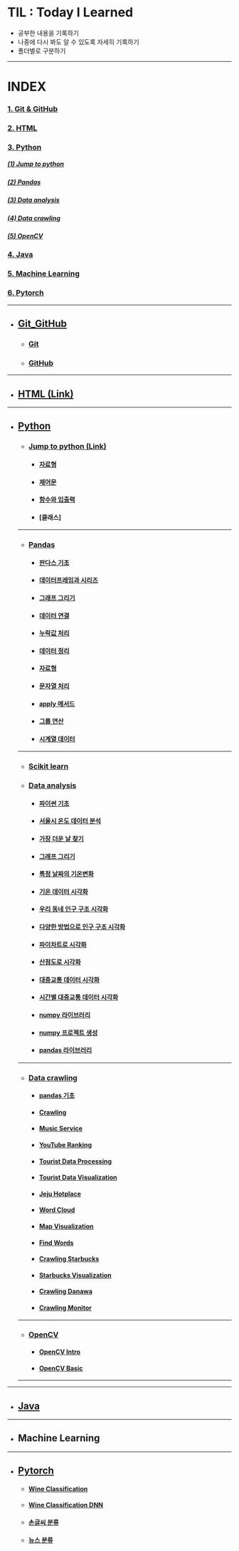 # TIL : Today I Learned

* 공부한 내용을 기록하기
* 나중에 다시 봐도 알 수 있도록 자세히 기록하기
* 폴더별로 구분하기
---
# INDEX   
### [1. Git & GitHub](#git_github)
### [2. HTML](#html)
### [3. Python](#python)   
##### [(1) Jump to python](#jump-to-python)   
##### [(2) Pandas](#pandas)   
##### [(3) Data analysis](#data-analysis)   
##### [(4) Data crawling](#data-crawling)   
##### [(5) OpenCV](#opencv)   
### [4. Java](#java)   
### [5. Machine Learning](#machine-learning)   
### [6. Pytorch](#pytorch)   

---

* ## [Git_GitHub](https://github.com/ejcho3792/TIL/tree/master/Git_GitHub)   
    * ### [Git](https://github.com/ejcho3792/TIL/blob/master/Git_GitHub/git_vscode.md)   
    * ### [GitHub](https://github.com/ejcho3792/TIL/blob/master/Git_GitHub/github.md)   

---

* ## [HTML](https://github.com/ejcho3792/TIL/blob/master/html/README.md)[ (Link) ](https://opentutorials.org/course/2039)   

---

* ## [Python](https://github.com/ejcho3792/TIL/tree/master/Python)
    * ### [Jump to python](https://github.com/ejcho3792/TIL/blob/master/Python/Jump_to_python)[ (Link) ](https://wikidocs.net/book/1)
        
        * #### [자료형](https://github.com/ejcho3792/TIL/blob/master/Python/Jump_to_python/Data_type.ipynb)
        * #### [제어문](https://github.com/ejcho3792/TIL/blob/master/Python/Jump_to_python/If_while_for.ipynb)
        * #### [함수와 입출력](https://github.com/ejcho3792/TIL/blob/master/Python/Jump_to_python/Func_input_output.ipynb)
        * #### [클래스]

    ---

    * ### [Pandas](https://github.com/ejcho3792/TIL/blob/master/Python/Pandas/README.md)
        * #### [판다스 기초](https://github.com/ejcho3792/TIL/blob/master/Python/Pandas/pandas_basic_2.ipynb)
        * #### [데이터프레임과 시리즈](https://github.com/ejcho3792/TIL/blob/master/Python/Pandas/pandas_basic_3.ipynb)
        * #### [그래프 그리기](https://github.com/ejcho3792/TIL/blob/master/Python/Pandas/pandas_basic_4.ipynb)
        * #### [데이터 연결](https://github.com/ejcho3792/TIL/blob/master/Python/Pandas/pandas_basic_5.ipynb)
        * #### [누락값 처리](https://github.com/ejcho3792/TIL/blob/master/Python/Pandas/pandas_basic_6.ipynb)
        * #### [데이터 정리](https://github.com/ejcho3792/TIL/blob/master/Python/Pandas/pandas_basic_7.ipynb)
        * #### [자료형](https://github.com/ejcho3792/TIL/blob/master/Python/Pandas/pandas_basic_8.ipynb)
        * #### [문자열 처리](https://github.com/ejcho3792/TIL/blob/master/Python/Pandas/pandas_basic_9.ipynb)   
        * #### [apply 메서드](https://github.com/ejcho3792/TIL/blob/master/Python/Pandas/pandas_basic_10.ipynb)   
        * #### [그룹 연산](https://github.com/ejcho3792/TIL/blob/master/Python/Pandas/pandas_basic_11.ipynb)   
        * #### [시계열 데이터](https://github.com/ejcho3792/TIL/blob/master/Python/Pandas/pandas_basic_12.ipynb)   
    ---
    * ### [Scikit learn](https://github.com/ejcho3792/TIL/blob/master/Python/scikit_learn/README.md)






    * ### [Data analysis](https://github.com/ejcho3792/TIL/blob/master/Data_analysis_python/README.md)
        * #### [파이썬 기초](https://github.com/ejcho3792/TIL/blob/master/Data_analysis_python/DA00_python_tutorial/DA01_python_basic.ipynb)
        * #### [서울시 온도 데이터 분석](https://github.com/ejcho3792/TIL/blob/master/Data_analysis_python/DA01_seoul_temperature/DA02_Seoul_temp_analysis.ipynb)
        * #### [가장 더운 날 찾기](https://github.com/ejcho3792/TIL/blob/master/Data_analysis_python/DA01_seoul_temperature/DA03_Seoul_max_temp.ipynb)
        * #### [그래프 그리기](https://github.com/ejcho3792/TIL/blob/master/Data_analysis_python/DA02_visualization/DA04_graph_style.ipynb)
        * #### [특정 날짜의 기온변화](https://github.com/ejcho3792/TIL/blob/master/Data_analysis_python/DA02_visualization/DA05_oneday_temperature.ipynb)
        * #### [기온 데이터 시각화](https://github.com/ejcho3792/TIL/blob/master/Data_analysis_python/DA02_visualization/DA06_tmp_data_visualization.ipynb)
        * #### [우리 동네 인구 구조 시각화](https://github.com/ejcho3792/TIL/blob/master/Data_analysis_python/DA03_population/DA07_population_visualization.ipynb)
        * #### [다양한 방법으로 인구 구조 시각화](https://github.com/ejcho3792/TIL/blob/master/Data_analysis_python/DA03_population/DA08_population_barplot.ipynb)   
        * #### [파이차트로 시각화](https://github.com/ejcho3792/TIL/blob/master/Data_analysis_python/DA03_population/DA09_population_pie_chart.ipynb)
        * #### [산점도로 시각화](https://github.com/ejcho3792/TIL/blob/master/Data_analysis_python/DA03_population/DA10_population_scatter.ipynb)
        * #### [대중교통 데이터 시각화](https://github.com/ejcho3792/TIL/blob/master/Data_analysis_python/DA04_transport/DA11_transport_visualization.ipynb)
        * #### [시간별 대중교통 데이터 시각화](https://github.com/ejcho3792/TIL/blob/master/Data_analysis_python/DA04_transport/DA12_transport_time_visualization.ipynb)
        * #### [numpy 라이브러리](https://github.com/ejcho3792/TIL/blob/master/Data_analysis_python/DA05_python_library/DA13_Numpy_library.ipynb)
        * #### [numpy 프로젝트 생성](https://github.com/ejcho3792/TIL/blob/master/Data_analysis_python/DA05_python_library/DA14_Numpy_project.ipynb)
        * #### [pandas 라이브러리](https://github.com/ejcho3792/TIL/blob/master/Data_analysis_python/DA05_python_library/DA15_Pandas_library.ipynb)

    ---

    * ### [Data crawling](https://github.com/ejcho3792/TIL/blob/master/Data_crawling_python/README.md)
        * #### [pandas 기초](https://github.com/ejcho3792/TIL/blob/master/Data_crawling_python/DC02_data_analysis_basic/DC02_01_pandas.ipynb)
        * #### [Crawling](https://github.com/ejcho3792/TIL/blob/master/Data_crawling_python/DC02_data_analysis_basic/DC02_02_Crawling.ipynb)
        * #### [Music Service](https://github.com/ejcho3792/TIL/blob/master/Data_crawling_python/DC03_data_analysis_exercise/DC03_01_music_service.ipynb)   
        * #### [YouTube Ranking](https://github.com/ejcho3792/TIL/blob/master/Data_crawling_python/DC03_data_analysis_exercise/DC03_02_youtube_ranking.ipynb)   
        * #### [Tourist Data Processing](https://github.com/ejcho3792/TIL/blob/master/Data_crawling_python/DC04_tourists_event/DC04_01_tourist_data_processing.ipynb)
        * #### [Tourist Data Visualization](https://github.com/ejcho3792/TIL/blob/master/Data_crawling_python/DC04_tourists_event/DC04_02_tourist_data_visualization.ipynb)
        * #### [Jeju Hotplace](https://github.com/ejcho3792/TIL/blob/master/Data_crawling_python/DC05_jeju_hotplace/DC05_01_jeju_hotplace.ipynb)
        * #### [Word Cloud](https://github.com/ejcho3792/TIL/blob/master/Data_crawling_python/DC05_jeju_hot_place/DC05_02_word_cloud.ipynb)   
        * #### [Map Visualization](https://github.com/ejcho3792/TIL/blob/master/Data_crawling_python/DC05_jeju_hot_place/DC05_03_map_visualization.ipynb)   
        * #### [Find Words](https://github.com/ejcho3792/TIL/blob/master/Data_crawling_python/DC05_jeju_hot_place/DC05_04_find_words.ipynb)   
        * #### [Crawling Starbucks](https://github.com/ejcho3792/TIL/blob/master/Data_crawling_python/DC06_starbucks_location/DC06_01_crawling_starbucks.ipynb)   
        * #### [Starbucks Visualization](https://github.com/ejcho3792/TIL/blob/master/Data_crawling_python/DC06_starbucks_location/DC06_02_starbucks_visualization.ipynb)   
        * #### [Crawling Danawa](https://github.com/ejcho3792/TIL/blob/master/Data_crawling_python/DC07_best_product/DC07_01_crawling_danawa.ipynb)   
        * #### [Crawling Monitor](https://github.com/ejcho3792/TIL/blob/master/Data_crawling_python/DC07_best_product/DC07_02_crawling_monitor.ipynb)   
    ---
    
    * ### [OpenCV](https://github.com/ejcho3792/TIL/blob/master/opencv/README.md)
        * #### [OpenCV Intro](https://github.com/ejcho3792/TIL/blob/master/opencv/Ch_1_OpenCV_intro.ipynb)   
        * #### [OpenCV Basic](https://github.com/ejcho3792/TIL/blob/master/opencv/Ch_2_OpenCV_basic.ipynb)   





    ---

---




* ## [Java](https://github.com/ejcho3792/TIL/blob/master/Java/README.md)
---
* ## Machine Learning
---
* ## [Pytorch](https://github.com/ejcho3792/TIL/blob/master/pytorch/README.md)   
    * #### [Wine Classification](https://github.com/ejcho3792/TIL/blob/master/pytorch/sklearn_wine.ipynb)   
    * #### [Wine Classification DNN](https://github.com/ejcho3792/TIL/blob/master/pytorch/sklearn_wine_DNN.ipynb)   
    * #### [손글씨 분류](https://github.com/ejcho3792/TIL/blob/master/pytorch/sklearn_digits.ipynb)   
    * #### [뉴스 분류](https://github.com/ejcho3792/TIL/blob/master/pytorch/News_dataset.ipynb)   


    